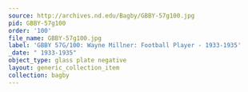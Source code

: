 ```yaml
---
source: http://archives.nd.edu/Bagby/GBBY-57g100.jpg
pid: GBBY-57g100
order: '100'
file_name: GBBY-57g100.jpg
label: 'GBBY 57G/100: Wayne Millner: Football Player - 1933-1935'
_date: " 1933-1935"
object_type: glass plate negative
layout: generic_collection_item
collection: bagby
---
```

